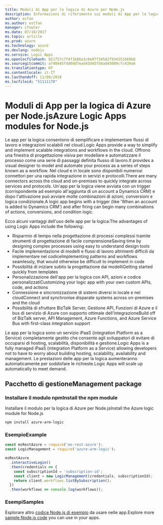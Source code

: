```yaml
---
title: Moduli di App per la logica di Azure per Node.js
description: Informazioni di riferimento sui moduli di App per la logica di Azure per Node.js
author: ecfan
ms.author: estfan
manager: cfowler
ms.date: 07/18/2017
ms.topic: article
ms.prod: azure
ms.technology: azure
ms.devlang: nodejs
ms.service: Logic Apps
ms.openlocfilehash: 021f57c7f4f1b86a3c0e97f345d2f934351669b8
ms.sourcegitcommit: a748445fdd0dd7ead43d45fd4ad45009cfc439a6
ms.translationtype: HT
ms.contentlocale: it-IT
ms.lasthandoff: 11/08/2018
ms.locfileid: "51111170"
---
```

# <a name="azure-logic-apps-modules-for-nodejs"></a><span data-ttu-id="afd5b-103">Moduli di App per la logica di Azure per Node.js</span><span class="sxs-lookup"><span data-stu-id="afd5b-103">Azure Logic Apps modules for Node.js</span></span>

<span data-ttu-id="afd5b-104">Le app per la logica consentono di semplificare e implementare flussi di lavoro e integrazioni scalabili nel cloud.</span><span class="sxs-lookup"><span data-stu-id="afd5b-104">Logic Apps provide a way to simplify and implement scalable integrations and workflows in the cloud.</span></span> <span data-ttu-id="afd5b-105">Offrono una finestra di progettazione visiva per modellare e automatizzare il processo come una serie di passaggi definita flusso di lavoro.</span><span class="sxs-lookup"><span data-stu-id="afd5b-105">It provides a visual designer to model and automate your process as a series of steps known as a workflow.</span></span> <span data-ttu-id="afd5b-106">Nel cloud e in locale sono disponibili numerosi connettori per una rapida integrazione in servizi e protocolli.</span><span class="sxs-lookup"><span data-stu-id="afd5b-106">There are many connectors across the cloud and on-premises to quickly integrate across services and protocols.</span></span> <span data-ttu-id="afd5b-107">Un'app per la logica viene avviata con un trigger (corrispondente ad esempio all'aggiunta di un account a Dynamics CRM) e dopo l'attivazione può avviare molte combinazioni di azioni, conversioni e logica condizionale.</span><span class="sxs-lookup"><span data-stu-id="afd5b-107">A logic app begins with a trigger (like 'When an account is added to Dynamics CRM') and after firing can begin many combinations of actions, conversions, and condition logic.</span></span>

<span data-ttu-id="afd5b-108">Ecco alcuni vantaggi dell'uso delle app per la logica:</span><span class="sxs-lookup"><span data-stu-id="afd5b-108">The advantages of using Logic Apps include the following:</span></span>
- <span data-ttu-id="afd5b-109">Risparmio di tempo nella progettazione di processi complessi tramite strumenti di progettazione di facile comprensione</span><span class="sxs-lookup"><span data-stu-id="afd5b-109">Saving time by designing complex processes using easy to understand design tools</span></span>
- <span data-ttu-id="afd5b-110">Facile implementazione di modelli e flussi di lavoro altrimenti difficili da implementare nel codice</span><span class="sxs-lookup"><span data-stu-id="afd5b-110">Implementing patterns and workflows seamlessly, that would otherwise be difficult to implement in code</span></span>
- <span data-ttu-id="afd5b-111">Possibilità di iniziare subito la progettazione dai modelli</span><span class="sxs-lookup"><span data-stu-id="afd5b-111">Getting started quickly from templates</span></span>
- <span data-ttu-id="afd5b-112">Personalizzazione dell'app per la logica con API, azioni e codice personalizzati</span><span class="sxs-lookup"><span data-stu-id="afd5b-112">Customizing your logic app with your own custom APIs, code, and actions</span></span>
- <span data-ttu-id="afd5b-113">Connessione e sincronizzazione di sistemi diversi in locale e nel cloud</span><span class="sxs-lookup"><span data-stu-id="afd5b-113">Connect and synchronise disparate systems across on-premises and the cloud</span></span>
- <span data-ttu-id="afd5b-114">Possibilità di sfruttare BizTalk Server, Gestione API, Funzioni di Azure e il bus di servizio di Azure con supporto ottimale dell'integrazione</span><span class="sxs-lookup"><span data-stu-id="afd5b-114">Build off of BizTalk server, API Management, Azure Functions, and Azure Service Bus with first-class integration support</span></span>

<span data-ttu-id="afd5b-115">Le app per la logica sono un servizio iPaaS (integration Platform as a Service) completamente gestito che consente agli sviluppatori di evitare di occuparsi di hosting, scalabilità, disponibilità e gestione.</span><span class="sxs-lookup"><span data-stu-id="afd5b-115">Logic Apps is a fully managed iPaaS (integration Platform as a Service) allowing developers not to have to worry about building hosting, scalability, availability and management.</span></span> <span data-ttu-id="afd5b-116">Le prestazioni delle app per la logica aumenteranno automaticamente per soddisfare le richieste.</span><span class="sxs-lookup"><span data-stu-id="afd5b-116">Logic Apps will scale up automatically to meet demand.</span></span>

## <a name="management-package"></a><span data-ttu-id="afd5b-117">Pacchetto di gestione</span><span class="sxs-lookup"><span data-stu-id="afd5b-117">Management package</span></span>

### <a name="install-the-npm-module"></a><span data-ttu-id="afd5b-118">Installare il modulo npm</span><span class="sxs-lookup"><span data-stu-id="afd5b-118">Install the npm module</span></span>

<span data-ttu-id="afd5b-119">Installare il modulo per la logica di Azure per Node.js</span><span class="sxs-lookup"><span data-stu-id="afd5b-119">Install the Azure logic module for Node.js</span></span>

```bash
npm install azure-arm-logic
```

### <a name="example"></a><span data-ttu-id="afd5b-120">Esempio</span><span class="sxs-lookup"><span data-stu-id="afd5b-120">Example</span></span>

```javascript
const msRestAzure = require('ms-rest-azure');
const LogicManagement = require('azure-arm-logic');

msRestAzure
  .interactiveLogin()
  .then(credentials => {
    const subscriptionId = 'subscription-id';
    const client = new LogicManagement(credentials, subscriptionId);
    return client.workflows.listBySubscription();
  })
  .then(workflows => console.log(workflows));
```

### <a name="samples"></a><span data-ttu-id="afd5b-121">Esempi</span><span class="sxs-lookup"><span data-stu-id="afd5b-121">Samples</span></span>

<span data-ttu-id="afd5b-122">Esplorare altro [codice Node.js di esempio](https://azure.microsoft.com/resources/samples/?platform=nodejs) da usare nelle app.</span><span class="sxs-lookup"><span data-stu-id="afd5b-122">Explore more [sample Node.js code](https://azure.microsoft.com/resources/samples/?platform=nodejs) you can use in your apps.</span></span>

